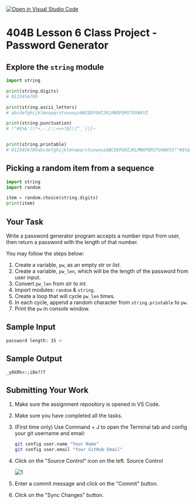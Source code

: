 [![Open in Visual Studio Code](https://classroom.github.com/assets/open-in-vscode-2e0aaae1b6195c2367325f4f02e2d04e9abb55f0b24a779b69b11b9e10269abc.svg)](https://classroom.github.com/online_ide?assignment_repo_id=18587159&assignment_repo_type=AssignmentRepo)
# 404B Lesson 6 Class Project - Password Generator

## Explore the `string` module

```python
import string

print(string.digits)
# 0123456789

print(string.ascii_letters)
# abcdefghijklmnopqrstuvwxyzABCDEFGHIJKLMNOPQRSTUVWXYZ

print(string.punctuation)
# !"#$%&'()*+,-./:;<=>?@[\]^_`{|}~


print(string.printable)
# 0123456789abcdefghijklmnopqrstuvwxyzABCDEFGHIJKLMNOPQRSTUVWXYZ!"#$%&'()*+,-./:;<=>?@[\]^_`{|}~

```

## Picking a random item from a sequence

```python
import string
import random

item = random.choice(string.digits)
print(item)
```

## Your Task

Write a password generator program accepts a number input from user, then return a password with the length of that number.

You may follow the steps below:

1. Create a variable, `pw`, as an empty *str* or *list*.
2. Create a variable, `pw_len`, which will be the length of the password from user input.
3. Convert `pw_len` from *str* to *int*.
4. Import modules: `random` & `string`.
5. Create a loop that will cycle `pw_len` times.
6. In each cycle, append a random character from `string.printable` to `pw`.
7. Print the `pw` in console window.

## Sample Input

`password length: 15 ⏎`

## Sample Output

`_y8kRh>:;i8e?)T`

## Submitting Your Work

1. Make sure the assignment repository is opened in VS Code.

2. Make sure you have completed all the tasks.

3. (First time only)
Use Command + J to open the Terminal tab and config your git username and email:

    ```bash
    git config user.name "Your Name"
    git config user.email "Your GitHub Email"
    ```

4. Click on the "Source Control" icon on the left. Source Control

    ![1](https://github.com/BlueinnoClassroom/404B-L2.1-Template/assets/155412668/2c31026e-c14d-484f-bb9e-dc87189a0216)

5. Enter a commit message and click on the "Commit" button.

6. Click on the "Sync Changes" button.
